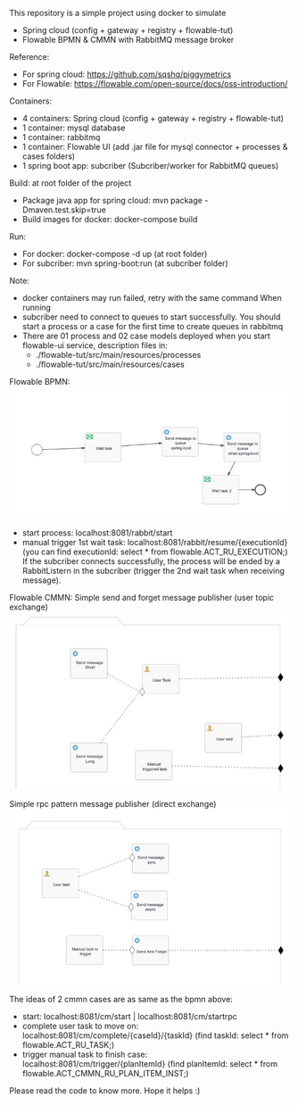 This repository is a simple project using docker to simulate
- Spring cloud (config + gateway + registry + flowable-tut)
- Flowable BPMN & CMMN with RabbitMQ message broker

Reference: 
- For spring cloud: https://github.com/sqshq/piggymetrics
- For Flowable: https://flowable.com/open-source/docs/oss-introduction/

Containers:
- 4 containers: Spring cloud (config + gateway + registry + flowable-tut)
- 1 container: mysql database
- 1 container: rabbitmq
- 1 container: Flowable UI (add .jar file for mysql connector + processes & cases folders)
- 1 spring boot app: subcriber (Subcriber/worker for RabbitMQ queues)

Build: at root folder of the project 
- Package java app for spring cloud: mvn package -Dmaven.test.skip=true
- Build images for docker: docker-compose build 

Run: 
- For docker: docker-compose -d up (at root folder)
- For subcriber: mvn spring-boot:run (at subcriber folder)

Note:
+ docker containers may run failed, retry with the same command
When running
+ subcriber need to connect to queues to start successfully. You should start a process or a case for the first time to create queues in rabbitmq
+ There are 01 process and 02 case models deployed when you start flowable-ui service, description files in:
    + ./flowable-tut/src/main/resources/processes
    + ./flowable-tut/src/main/resources/cases

Flowable BPMN:
![image info](./docs/bpmn_mqTessProcess.png)
- start process: localhost:8081/rabbit/start
- manual trigger 1st wait task: localhost:8081/rabbit/resume/{executionId}
(you can find executionId: select * from flowable.ACT_RU_EXECUTION;)
If the subcriber connects successfully, the process will be ended by a RabbitListern in the subcriber (trigger the 2nd wait task when receiving message).

Flowable CMMN:
Simple send and forget message publisher (user topic exchange)
![image info](./docs/cmmn_testCaseModel.png)

Simple rpc pattern message publisher (direct exchange)
![image info](./docs/cmmn_rpcTestCaseModel.png)

The ideas of 2 cmmn cases are as same as the bpmn above:
- start: localhost:8081/cm/start | localhost:8081/cm/startrpc
- complete user task to move on: localhost:8081/cm/complete/{caseId}/{taskId}
(find taskId: select * from flowable.ACT_RU_TASK;)
- trigger manual task to finish case: localhost:8081/cm/trigger/{planItemId}
(find planItemId: select * from flowable.ACT_CMMN_RU_PLAN_ITEM_INST;)

Please read the code to know more.
Hope it helps :)